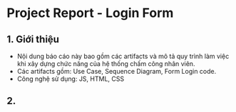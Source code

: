 # Project Report - Login Form
## 1. Giới thiệu
- Nội dung báo cáo này bao gồm các artifacts và mô tả quy trình làm việc khi xây dựng chức năng của hệ thống chấm công nhân viên.
- Các artifacts gồm: Use Case, Sequence Diagram, Form Login code.
- Công nghệ sử dụng: JS, HTML, CSS
## 2.
